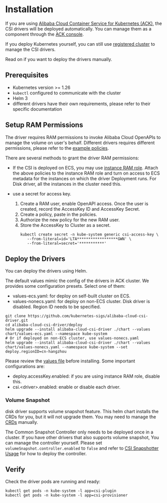# Installation

If you are using [Alibaba Cloud Container Service for Kubernetes (ACK)](https://www.alibabacloud.com/product/kubernetes),
the CSI drivers will be deployed automatically. You can manage them as a component through the
[ACK console](https://www.alibabacloud.com/help/en/ack/ack-managed-and-ack-dedicated/user-guide/manage-system-components).

If you deploy Kubernetes yourself, you can still use [registered cluster](https://www.alibabacloud.com/help/en/ack/distributed-cloud-container-platform-for-kubernetes/user-guide/overview-9)
to manage the CSI drivers.

Read on if you want to deploy the drivers manually.

## Prerequisites

* Kubernetes version >= 1.26
* `kubectl` configured to communicate with the cluster
* Helm 3
* different drivers have their own requirements, please refer to their specific documentation

## Setup RAM Permissions

The driver requires RAM permissions to invoke Alibaba Cloud OpenAPIs to manage the volume on user's behalf.
Different drivers requires different permissions, please refer to the [example policies](./ram-policies).

There are several methods to grant the driver RAM permissions:

* If the CSI is deployed on ECS, you may use [instance RAM role](https://www.alibabacloud.com/help/en/ecs/user-guide/attach-an-instance-ram-role-to-an-ecs-instance).
  Attach the above policies to the instance RAM role and turn on access to ECS metadata for the instances on which the driver Deployment runs.
  For Disk driver, all the instances in the cluster need this.

* use a secret for access key.
  1. Create a RAM user, enable OpenAPI access. Once the user is created, record the AccessKey ID and AccessKey Secret.
  2. Create a policy, paste in the policies.
  3. Authorize the new policy for the new RAM user.
  4. Store the AccessKey to Cluster as a secret.
     ```shell
     kubectl create secret -n kube-system generic csi-access-key \
        --from-literal=id='LTA******************GWN' \
        --from-literal=secret='***********'
     ```

## Deploy the Drivers

You can deploy the drivers using Helm.

The default values mimic the config of the drivers in ACK cluster.
We provides some configuration presets. Select one of them:
* values-ecs.yaml: for deploy on self-built cluster on ECS.
* values-nonecs.yaml: for deploy on non-ECS cluster. Disk driver is disabled. Region ID needs to be specified.

```shell
git clone https://github.com/kubernetes-sigs/alibaba-cloud-csi-driver.git
cd alibaba-cloud-csi-driver/deploy
helm upgrade --install alibaba-cloud-csi-driver ./chart --values chart/values-ecs.yaml --namespace kube-system
# Or if deployed on non-ECS cluster, use values-nonecs.yaml
helm upgrade --install alibaba-cloud-csi-driver ./chart --values chart/values-nonecs.yaml --namespace kube-system --set deploy.regionID=cn-hangzhou
```

Please review the [values file](../deploy/chart/values.yaml) before installing. Some important configurations are:
* deploy.accessKey.enabled: if you are using instance RAM role, disable this.
* csi.\<driver\>.enabled: enable or disable each driver.

### Volume Snapshot

disk driver supports volume snapshot feature. This helm chart installs the CRDs for you, but it will not upgrade them.
You may need to manage the [CRDs](https://github.com/kubernetes-csi/external-snapshotter/tree/master/client/config/crd) manually.

The Common Snapshot Controller only needs to be deployed once in a cluster.
If you have other drivers that also supports volume snapshot, You can manage the controller yourself.
Please set `volumeSnapshot.controller.enabled` to `false` and
refer to [CSI Snapshotter Usage](https://github.com/kubernetes-csi/external-snapshotter/blob/master/README.md#usage) for how to deploy the controller.

## Verify

Check the driver pods are running and ready:

```shell
kubectl get pods -n kube-system -l app=csi-plugin
kubectl get pods -n kube-system -l app=csi-provisioner
```
